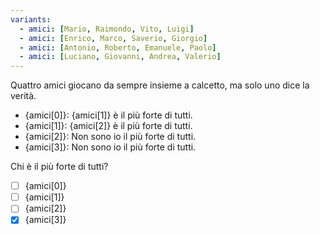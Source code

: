 ```yaml
---
variants:
  - amici: [Mario, Raimondo, Vito, Luigi]
  - amici: [Enrico, Marco, Saverio, Giorgio]
  - amici: [Antonio, Roberto, Emanuele, Paolo]
  - amici: [Luciano, Giovanni, Andrea, Valerio]
---
```


Quattro amici giocano da sempre insieme a calcetto, ma solo uno dice la verità.

- {amici[0]}: {amici[1]} è il più forte di tutti.
- {amici[1]}: {amici[2]} è il più forte di tutti.
- {amici[2]}: Non sono io il più forte di tutti.
- {amici[3]}: Non sono io il più forte di tutti.

Chi è il più forte di tutti?

- [ ] {amici[0]}
- [ ] {amici[1]}
- [ ] {amici[2]}
- [x] {amici[3]}
